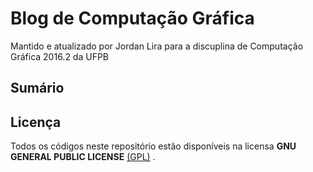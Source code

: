 # Blog de Computação Gráfica
Mantido e atualizado por Jordan Lira para a discuplina de Computação Gráfica 2016.2 da UFPB


Sumário
---

## Licença

Todos os códigos neste repositório estão disponíveis na licensa **GNU GENERAL PUBLIC LICENSE**
[(GPL)](https://github.com/AraujoJordan/CG-2016-2/blob/master/LICENSE)
.

